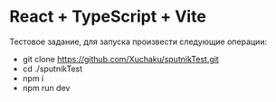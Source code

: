 # React + TypeScript + Vite

Тестовое задание, для запуска произвести следующие операции:

-  git clone https://github.com/Xuchaku/sputnikTest.git
-  cd ./sputnikTest
-  npm i
-  npm run dev
